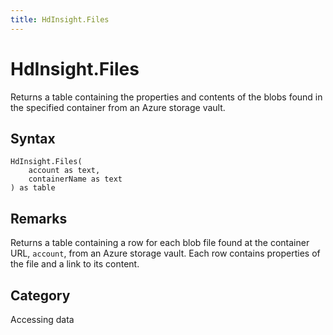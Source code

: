 ```yaml
---
title: HdInsight.Files
---
```


# HdInsight.Files


Returns a table containing the properties and contents of the blobs found in the specified container from an Azure storage vault.


## Syntax

```powerquery
HdInsight.Files(
    account as text,
    containerName as text
) as table
```


## Remarks

Returns a table containing a row for each blob file found at the container URL, <code>account</code>, from an Azure storage vault. Each row contains properties of the file and a link to its content.



## Category
Accessing data
